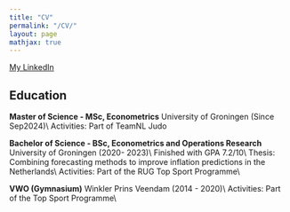 ```yaml
---
title: "CV"
permalink: "/CV/"
layout: page
mathjax: true
---
```

[My LinkedIn](https://www.linkedin.com/in/larsvanoostrum/)

## Education
**Master of Science - MSc, Econometrics** University of Groningen (Since Sep2024)\\
Activities: Part of TeamNL Judo
<br>

**Bachelor of Science - BSc, Econometrics and Operations Research** University of Groningen (2020- 2023)\\
Finished with GPA 7.2/10\\
Thesis: Combining forecasting methods to improve inflation predictions in the Netherlands\\
Activities: Part of the RUG Top Sport Programme\\
<br>

**VWO (Gymnasium)** Winkler Prins Veendam (2014 - 2020)\\
Activities: Part of the Top Sport Programme\\
<br>



